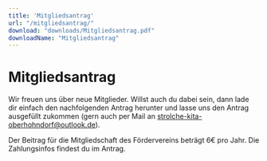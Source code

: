 ```yaml
---
title: 'Mitgliedsantrag'
url: "/mitgliedsantrag/"
download: "downloads/Mitgliedsantrag.pdf"
downloadName: "Mitgliedsantrag"
---
```

# Mitgliedsantrag

Wir freuen uns über neue Mitglieder. Willst auch du dabei sein, dann lade dir einfach den nachfolgenden Antrag herunter und lasse uns den Antrag ausgefüllt zukommen (gern auch per Mail an strolche-kita-oberhohndorf@outlook.de). 

Der Beitrag für die Mitgliedschaft des Fördervereins beträgt 6€ pro Jahr. Die Zahlungsinfos findest du im Antrag.

